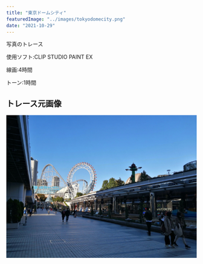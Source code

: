 ```yaml
---
title: "東京ドームシティ"
featuredImage: "../images/tokyodomecity.png"
date: "2021-10-29"
---
```


写真のトレース

使用ソフト:CLIP STUDIO PAINT EX

線画:4時間

トーン:1時間

## トレース元画像
![東京ドームシティ](../images/photo_tokyodomecity.jpg)
